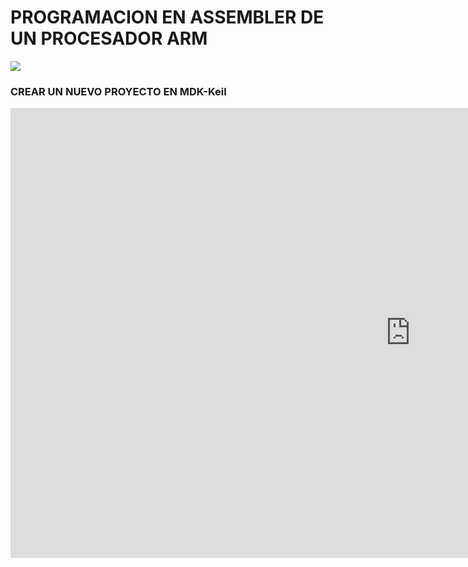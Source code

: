 <h1>PROGRAMACION EN ASSEMBLER DE UN PROCESADOR ARM</h1>

<img src="https://community.arm.com/cfs-filesystemfile/__key/communityserver-components-secureimagefileviewer/communityserver-blogs-components-weblogfiles-00-00-00-21-42/arm_2D00_cortex_2D00_m_2D00_processor_2D00_hero.png_2D00_900x506x2.png?_=636481564341463107">

<h3> CREAR UN NUEVO PROYECTO EN MDK-Keil</h3>

<iframe width="1280" height="720" src="https://www.youtube.com/embed/0t_Myn4UYUw" frameborder="0" allow="accelerometer; autoplay; encrypted-media; gyroscope; picture-in-picture" allowfullscreen></iframe>
